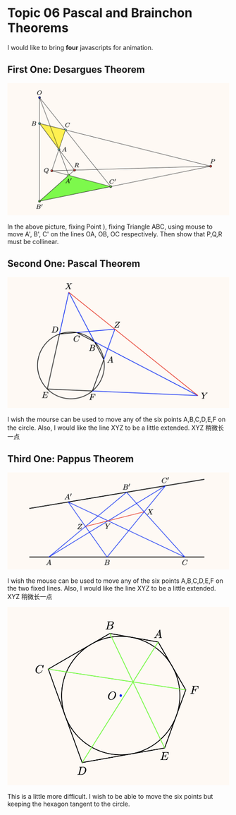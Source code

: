 # Topic 06 Pascal and Brainchon Theorems

I would like to bring **four** javascripts for animation.

## First One: Desargues Theorem


<img src="./images/desargues.png" alt="drawing" style="width:600px;" class="center"/>

In the above picture, fixing Point ), fixing Triangle ABC, using mouse to move A', B', C' on the lines OA, OB, OC respectively. Then show that P,Q,R must be collinear.


## Second One: Pascal Theorem


<img src="./images/pascal.png" alt="drawing" style="width:600px;" class="center"/>

I wish the mourse can be used to move any of the six points A,B,C,D,E,F on the circle. Also, I would like the line XYZ to be a little extended. XYZ 稍微长一点

## Third One: Pappus Theorem

<img src="./images/pappus.png" alt="drawing" style="width:600px;" class="center"/>

I wish the mouse can be used to move any of the six points A,B,C,D,E,F on the two fixed lines. Also, I would like the line XYZ to be a little extended. XYZ 稍微长一点

<img src="./images/brainchon.png" alt="drawing" style="width:600px;" class="center"/>

This is a little more difficult. I wish to be able to move the six points but keeping the hexagon tangent to the circle. 
